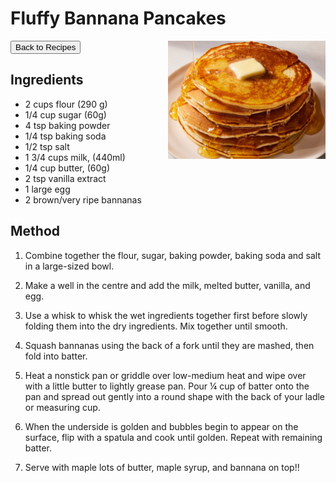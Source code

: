 # Fluffy Bannana Pancakes
<button onclick="location.href='../recipes.html'">Back to Recipes</button>
<img src="images/image.jpg" alt="Chocolate Chip Cookies" style="float: right; margin-left: 20px; max-width: 50%;" />

## Ingredients
- 2 cups flour (290 g)
- 1/4 cup sugar (60g)
- 4 tsp baking powder
- 1/4 tsp baking soda
- 1/2 tsp salt
- 1 3/4 cups milk, (440ml)
- 1/4 cup butter, (60g)
- 2 tsp vanilla extract
- 1 large egg
- 2 brown/very ripe bannanas

## Method
1. Combine together the flour, sugar, baking powder, baking soda and salt in a large-sized bowl.

2. Make a well in the centre and add the milk, melted butter, vanilla, and egg.

3. Use a whisk to whisk the wet ingredients together first before slowly folding them into the dry ingredients. Mix together until smooth.

4. Squash bannanas using the back of a fork until they are mashed, then fold into batter.

5. Heat a nonstick pan or griddle over low-medium heat and wipe over with a little butter to lightly grease pan. Pour ¼ cup of batter onto the pan and spread out gently into a round shape with the back of your ladle or measuring cup.

6. When the underside is golden and bubbles begin to appear on the surface, flip with a spatula and cook until golden. Repeat with remaining batter.

7. Serve with maple lots of butter, maple syrup, and bannana on top!!